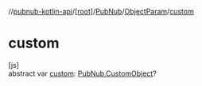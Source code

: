 //[pubnub-kotlin-api](../../../../index.md)/[[root]](../../index.md)/[PubNub](../index.md)/[ObjectParam](index.md)/[custom](custom.md)

# custom

[js]\
abstract var [custom](custom.md): [PubNub.CustomObject](../-custom-object/index.md)?
